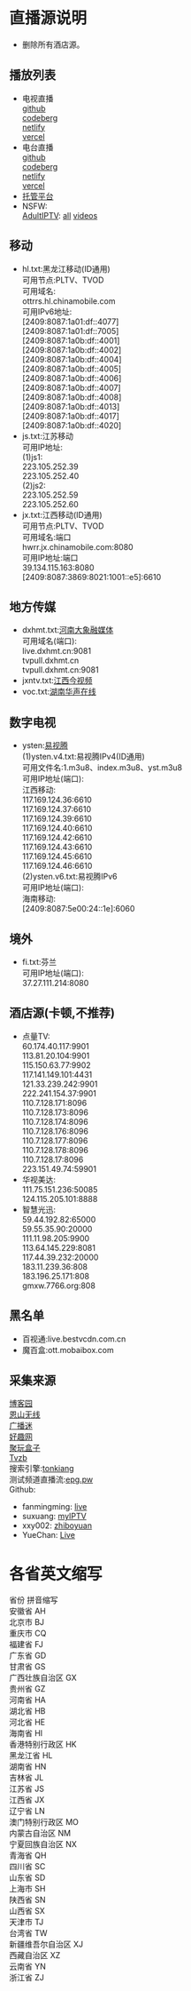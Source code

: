 # 直播源说明
- 删除所有酒店源。
## 播放列表
- 电视直播<br>
[github](https://huangsuming.github.io/iptv/list/tvlist.txt)<br>
[codeberg](https://huangsuming.codeberg.page/list/tvlist.txt)<br>
[netlify](https://iptv-huangsuming.netlify.app/list/tvlist.txt)<br>
[vercel](https://iptv-huangsuming.vercel.app/list/tvlist.txt)<br>
- 电台直播<br>
[github](https://huangsuming.github.io/iptv/list/radio.txt)<br>
[codeberg](https://huangsuming.codeberg.page/list/radio.txt)<br>
[netlify](https://iptv-huangsuming.netlify.app/list/radio.txt)<br>
[vercel](https://iptv-huangsuming.vercel.app/list/radio.txt)<br>
- [托管平台](https://www.cnblogs.com/jetsung/p/git-service.html)<br>
- NSFW:<br>
  [AdultIPTV](http://adultiptv.net/): [all](http://adultiptv.net/chs.m3u) [videos](http://adultiptv.net/videos.m3u8)<br>
## 移动
- hl.txt:黑龙江移动(ID通用)<br>
  可用节点:PLTV、TVOD<br>
  可用域名:<br>
  ottrrs.hl.chinamobile.com<br>
  可用IPv6地址:<br>
  [2409:8087:1a01:df::4077]<br>
  [2409:8087:1a01:df::7005]<br>
  [2409:8087:1a0b:df::4001]<br>
  [2409:8087:1a0b:df::4002]<br>
  [2409:8087:1a0b:df::4004]<br>
  [2409:8087:1a0b:df::4005]<br>
  [2409:8087:1a0b:df::4006]<br>
  [2409:8087:1a0b:df::4007]<br>
  [2409:8087:1a0b:df::4008]<br>
  [2409:8087:1a0b:df::4013]<br>
  [2409:8087:1a0b:df::4017]<br>
  [2409:8087:1a0b:df::4020]<br>
- js.txt:江苏移动<br>
  可用IP地址:<br>
  (1)js1:<br>
  223.105.252.39<br>
  223.105.252.40<br>
  (2)js2:<br>
  223.105.252.59<br>
  223.105.252.60<br>
- jx.txt:江西移动(ID通用)<br>
  可用节点:PLTV、TVOD<br>
  可用域名:端口<br>
  hwrr.jx.chinamobile.com:8080<br>
  可用IP地址:端口<br>
  39.134.115.163:8080<br>
  [2409:8087:3869:8021:1001::e5]:6610<br>
## 地方传媒
- dxhmt.txt:[河南大象融媒体](http://dxrm.hnr.cn/)<br>
  可用域名(端口):<br>
  live.dxhmt.cn:9081<br>
  tvpull.dxhmt.cn<br>
  tvpull.dxhmt.cn:9081<br>
- jxntv.txt:[江西今视频](https://m.yun.jxntv.cn/)
- voc.txt:[湖南华声在线](https://www.voc.com.cn/)
## 数字电视
- ysten:[易视腾](http://www.ysten.com/)<br>
  (1)ysten.v4.txt:易视腾IPv4(ID通用)<br>
  可用文件名:1.m3u8、index.m3u8、yst.m3u8<br>
  可用IP地址(端口):<br>
  江西移动:<br>
  117.169.124.36:6610<br>
  117.169.124.37:6610<br>
  117.169.124.39:6610<br>
  117.169.124.40:6610<br>
  117.169.124.42:6610<br>
  117.169.124.43:6610<br>
  117.169.124.45:6610<br>
  117.169.124.46:6610<br>
  (2)ysten.v6.txt:易视腾IPv6<br>
  可用IP地址(端口):<br>
  海南移动:<br>
  [2409:8087:5e00:24::1e]:6060<br>
## 境外
- fi.txt:芬兰<br>
  可用IP地址(端口):<br>
  37.27.111.214:8080<br>
## 酒店源(卡顿,不推荐)
- 点量TV:<br>
  60.174.40.117:9901<br>
  113.81.20.104:9901<br>
  115.150.63.77:9902<br>
  117.141.149.101:4431<br>
  121.33.239.242:9901<br>
  222.241.154.37:9901<br>
  110.7.128.171:8096<br>
  110.7.128.173:8096<br>
  110.7.128.174:8096<br>
  110.7.128.176:8096<br>
  110.7.128.177:8096<br>
  110.7.128.178:8096<br>
  110.7.128.17:8096<br>
  223.151.49.74:59901<br>
- 华视美达:<br>
  111.75.151.236:50085<br>
  124.115.205.101:8888<br>
- 智慧光迅:<br>
  59.44.192.82:65000<br>
  59.55.35.90:20000<br>
  111.11.98.205:9900<br>
  113.64.145.229:8081<br>
  117.44.39.232:20000<br>
  183.11.239.36:808<br>
  183.196.25.171:808<br>
  gmxw.7766.org:808<br>
## 黑名单
- 百视通:live.bestvcdn.com.cn<br>
- 魔百盒:ott.mobaibox.com<br>
## 采集来源<br>
   [博客园](https://www.cnblogs.com/xxy002/p/17858312.html)<br>
   [恩山无线](https://www.right.com.cn/)<br>
   [广播迷](http://www.guangbomi.com/)<br>
   [好趣网](http://tv.haoqu99.com/)<br>
   [聚玩盒子](https://juwanhezi.com/more/live)<br>
   [Tvzb](https://www.tvzb.com/)<br>
   搜索引擎:[tonkiang](http://tonkiang.us/)<br>
   测试频道直播流:[epg.pw](https://epg.pw/)<br>
   Github:<br>
   - fanmingming: [live](https://github.com/fanmingming/live/blob/main/tv/m3u/ipv6.m3u)<br>
   - suxuang: [myIPTV](https://github.com/suxuang/myIPTV/blob/main/ipv6.m3u)<br>
   - xxy002: [zhiboyuan](https://www.cnblogs.com/xxy002/p/17858312.html)<br>
   - YueChan: [Live](https://github.com/YueChan/Live/tree/main)<br>
# 各省英文缩写
   省份		         拼音缩写<br>
   安徽省		 AH<br>
   北京市		 BJ<br>
   重庆市		 CQ<br>
   福建省		 FJ<br>
   广东省		 GD<br>
   甘肃省		 GS<br>
   广西壮族自治区	 GX<br>
   贵州省		 GZ<br>
   河南省		 HA<br>
   湖北省		 HB<br>
   河北省		 HE<br>
   海南省		 HI<br>
   香港特别行政区	 HK<br>
   黑龙江省	         HL<br>
   湖南省		 HN<br>
   吉林省		 JL<br>
   江苏省		 JS<br>
   江西省		 JX<br>
   辽宁省		 LN<br>
   澳门特别行政区	 MO<br>
   内蒙古自治区		 NM<br>
   宁夏回族自治区	 NX<br>
   青海省		 QH<br>
   四川省		 SC<br>
   山东省		 SD<br>
   上海市		 SH<br>
   陕西省		 SN<br>
   山西省		 SX<br>
   天津市		 TJ<br>
   台湾省		 TW<br>
   新疆维吾尔自治区	 XJ<br>
   西藏自治区		 XZ<br>
   云南省		 YN<br>
   浙江省		 ZJ<br>
